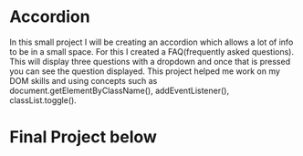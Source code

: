 # Accordion

In this small project I will be creating an accordion which allows a lot of info to be in a small space. For this I created a FAQ(frequently asked questions). This will display three questions with a dropdown and once that is pressed you can see the question displayed. This project helped me work on my DOM skills and using concepts such as document.getElementByClassName(), addEventListener(), classList.toggle().


# Final Project below 
